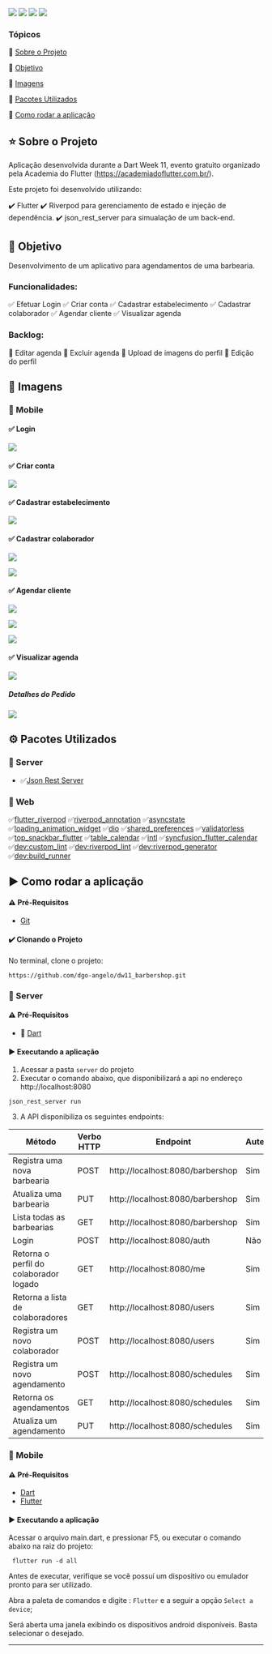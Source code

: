 <p align="left">

  <img src="https://img.shields.io/static/v1?label=FLUTTER&message=FRAMEWORK&color=blue&style=for-the-badge&logoColor=white&logo=FLUTTER"/>
  <img src="https://img.shields.io/static/v1?label=DART&message=language&color=red&style=for-the-badge&logo=DART"/>
  <img src="https://img.shields.io/static/v1?label=android&message=plataform&color=yellow&style=for-the-badge&logo=android"/>
  <img src="https://img.shields.io/static/v1?label=ios&message=plataform&color=yellow&style=for-the-badge&logo=ios"/>

</p>


### Tópicos 

:small_blue_diamond: [Sobre o Projeto](#star-sobre-o-projeto)

:small_blue_diamond: [Objetivo](#dart-objetivo)

:small_blue_diamond: [Imagens](#sunrise_over_mountains-imagens)

:small_blue_diamond: [Pacotes Utilizados](#gear-pacotes-utilizados)

:small_blue_diamond: [Como rodar a aplicação](#arrow_forward-como-rodar-a-aplicação)

## :star: Sobre o Projeto 

Aplicação desenvolvida durante a Dart Week 11, evento gratuito organizado pela Academia do Flutter (https://academiadoflutter.com.br/).

Este projeto foi desenvolvido utilizando:

:heavy_check_mark: Flutter 
:heavy_check_mark: Riverpod para gerenciamento de estado e injeção de dependência.
:heavy_check_mark: json_rest_server para simualação de um back-end.

## :dart: Objetivo

Desenvolvimento de um aplicativo para agendamentos de uma barbearia.

### Funcionalidades:

:white_check_mark: Efetuar Login 
:white_check_mark: Criar conta
:white_check_mark: Cadastrar estabelecimento
:white_check_mark: Cadastrar colaborador
:white_check_mark: Agendar cliente
:white_check_mark: Visualizar agenda

### Backlog:

:black_square_button: Editar agenda
:black_square_button: Excluir agenda
:black_square_button: Upload de imagens do perfil
:black_square_button: Edição do perfil
  
## :sunrise_over_mountains: Imagens

### :iphone: Mobile


#### :white_check_mark: Login
![](./images/login.png)

#### :white_check_mark: Criar conta

![](./images/cadastrar_conta.png)

#### :white_check_mark: Cadastrar estabelecimento

![](./images/cadastrar_estabelecimento.png)


####  :white_check_mark: Cadastrar colaborador

![](./images/novo_colaborador.png)

![](./images/novo_colaborador_2.png)

####  :white_check_mark: Agendar cliente
![](./images/agendar_1.png)

![](./images/agendar_2.png)

![](./images/lista_agendamentos.png)


####  :white_check_mark: Visualizar agenda

![](./images/ver_agenda.png)

##### Detalhes do Pedido
![](./images/detalhes_pedidos.png)

## :gear: Pacotes Utilizados 

### :station: Server
- :white_check_mark:[Json Rest Server](https://pub.dev/packages/json_rest_server)


### :iphone: Web

 :white_check_mark:[flutter_riverpod](https://pub.dev/packages/flutter_riverpod)
 :white_check_mark:[riverpod_annotation](https://pub.dev/packages/riverpod_annotation)
 :white_check_mark:[asyncstate](https://pub.dev/packages/asyncstate)
 :white_check_mark:[loading_animation_widget](https://pub.dev/packages/loading_animation_widget)
 :white_check_mark:[dio](https://pub.dev/packages/dio)
 :white_check_mark:[shared_preferences](https://pub.dev/packages/shared_preferences)
 :white_check_mark:[validatorless](https://pub.dev/packages/validatorless)
 :white_check_mark:[top_snackbar_flutter](https://pub.dev/packages/top_snackbar_flutter)
 :white_check_mark:[table_calendar](https://pub.dev/packages/table_calendar)
 :white_check_mark:[intl](https://pub.dev/packages/intl)
 :white_check_mark:[syncfusion_flutter_calendar](https://pub.dev/packages/syncfusion_flutter_calendar)
 :white_check_mark:[dev:custom_lint](https://pub.dev/packages/custom_lint)
 :white_check_mark:[dev:riverpod_lint](https://pub.dev/packages/riverpod_lint)
 :white_check_mark:[dev:riverpod_generator](https://pub.dev/packages/riverpod_generator)
 :white_check_mark:[dev:build_runner](https://pub.dev/packages/build_runner)


## :arrow_forward: Como rodar a aplicação 

#### :warning: Pré-Requisitos

- [Git](https://git-scm.com/)

#### :heavy_check_mark: Clonando o Projeto

No terminal, clone o projeto: 

```
https://github.com/dgo-angelo/dw11_barbershop.git
```

### :station: Server

#### :warning: Pré-Requisitos

- :link: [Dart](https://dart.com)


#### :arrow_forward: Executando a aplicação

1) Acessar a pasta ```server``` do projeto
2) Executar o comando abaixo, que disponibilizará a api no endereço http://localhost:8080
```
json_rest_server run
```

3) A API disponibiliza os seguintes endpoints:

| Método                                 | Verbo HTTP | Endpoint                         | Autenticação? |
|----------------------------------------|------------|----------------------------------|---------------|
| Registra uma nova barbearia            | POST       | http://localhost:8080/barbershop | Sim           |
| Atualiza uma barbearia                 | PUT        | http://localhost:8080/barbershop | Sim           |
| Lista todas as barbearias              | GET        | http://localhost:8080/barbershop | Sim           |
| Login                                  | POST       | http://localhost:8080/auth       | Não           |
| Retorna o perfil do colaborador logado | GET        | http://localhost:8080/me         | Sim           |
| Retorna a lista de colaboradores       | GET        | http://localhost:8080/users      | Sim           |
| Registra um novo colaborador           | POST       | http://localhost:8080/users      | Sim           |
| Registra um novo agendamento           | POST       | http://localhost:8080/schedules  | Sim           |
| Retorna os  agendamentos               | GET        | http://localhost:8080/schedules  | Sim           |
| Atualiza um agendamento                | PUT        | http://localhost:8080/schedules  | Sim           |

### :iphone: Mobile

#### :warning: Pré-Requisitos

- [Dart](https://dart.dev/get-dart)
- [Flutter](https://docs.flutter.dev/get-started/install)

#### :arrow_forward: Executando a aplicação

Acessar o arquivo main.dart, e pressionar F5, ou executar o comando abaixo na raiz do projeto:

```
 flutter run -d all
```

Antes de executar, verifique se você possuí um dispositivo ou emulador pronto para ser utilizado.

Abra a paleta de comandos e digite : ```Flutter``` e a seguir a opção ```Select a device```;

Será aberta uma janela exibindo os dispositivos android disponíveis. Basta selecionar o desejado.

<hr/>